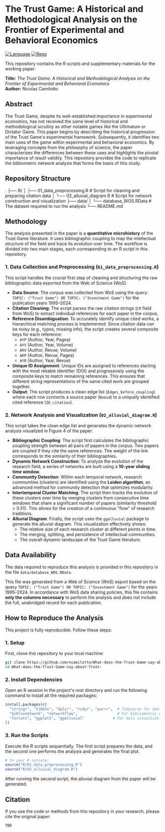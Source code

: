 # The Trust Game: A Historical and Methodological Analysis on the Frontier of Experimental and Behavioral Economics

[![Language](https://img.shields.io/badge/Language-R-blue.svg)](https://www.r-project.org/)
[![Repo](https://img.shields.io/badge/GitHub-Repo-green.svg)](https://github.com/ncamilotto/What-does-the-Trust-Game-say-about-Trust-)

This repository contains the R scripts and supplementary materials for the working paper:

**Title:** *The Trust Game: A Historical and Methodological Analysis on the Frontier of Experimental and Behavioral Economics*  
**Author:** Nicolas Camilotto  

## Abstract

The Trust Game, despite its well-established importance in experimental economics, has not received the same level of historical and methodological scrutiny as other notable games like the Ultimatum or Dictator Game. This paper begins by describing the historical progression of the Trust Game's experimental framework. Subsequently, it identifies two main uses of the game within experimental and behavioral economics. By leveraging concepts from the philosophy of science, the paper characterizes the differences between these uses and highlights the pivotal importance of result validity. This repository provides the code to replicate the bibliometric network analysis that forms the basis of this study.

## Repository Structure

.
├── R/
│ ├── 01_data_preprocessing.R # Script for cleaning and preparing citation data
│ └── 02_alluvial_diagram.R # Script for network construction and visualization
├── data/
│ └── database_WOS.RData # The dataset required to run the analysis
└── README.md

## Methodology

The analysis presented in the paper is a **quantitative microhistory** of the Trust Game literature. It uses bibliographic coupling to map the intellectual structure of the field and trace its evolution over time. The workflow is divided into two main stages, each corresponding to an R script in this repository.

### 1. Data Collection and Preprocessing (`01_data_preprocessing.R`)

This script handles the crucial first step of cleaning and structuring the raw bibliographic data exported from the Web of Science (WoS).

-   **Data Source**: The corpus was collected from WoS using the query: `TOPIC: ("Trust Game") OR TOPIC: ("Investment Game")` for the publication years 1995–2024.
-   **Citation Cleaning**: The script parses the raw citation strings (`CR` field from WoS) to extract individual references for each paper in the corpus.
-   **Reference Disambiguation**: To accurately identify unique cited works, a hierarchical matching process is implemented. Since citation data can be noisy (e.g., typos, missing info), the script creates several composite keys for each reference:
    -   `AYP` (Author, Year, Pages)
    -   `AYV` (Author, Year, Volume)
    -   `ARV` (Author, Revue, Volume)
    -   `ARP` (Author, Revue, Pages)
    -   `AYR` (Author, Year, Revue)
-   **Unique ID Assignment**: Unique IDs are assigned to references starting with the most reliable identifier (DOI) and progressively using the composite keys to match remaining references. This ensures that different string representations of the same cited work are grouped together.
-   **Output**: The script produces a clean edge list (`Edges_before_coupling`) where each row connects a source paper (`Noeud`) to a uniquely identified cited reference (`ID_citation`).

### 2. Network Analysis and Visualization (`02_alluvial_diagram.R`)

This script takes the clean edge list and generates the dynamic network analysis visualized in Figure 4 of the paper.

-   **Bibliographic Coupling**: The script first calculates the bibliographic coupling strength between all pairs of papers in the corpus. Two papers are coupled if they cite the same references. The weight of the link corresponds to the similarity of their bibliographies.
-   **Dynamic Network Construction**: To analyze the evolution of the research field, a series of networks are built using a **10-year sliding time window**.
-   **Community Detection**: Within each temporal network, research communities (clusters) are identified using the **Leiden algorithm**, an advanced method for community detection that optimizes modularity.
-   **Intertemporal Cluster Matching**: The script then tracks the evolution of these clusters over time by merging clusters from consecutive time windows that share a significant number of papers (similarity threshold > 0.51). This allows for the creation of a continuous "flow" of research traditions.
-   **Alluvial Diagram**: Finally, the script uses the `ggalluvial` package to generate the alluvial diagram. This visualization effectively shows:
    -   The relative size of each research cluster at different points in time.
    -   The merging, splitting, and persistence of intellectual communities.
    -   The overall dynamic landscape of the Trust Game literature.

## Data Availability

The data required to reproduce this analysis is provided in this repository in the file `data/database_WOS.RData`.

This file was generated from a Web of Science (WoS) export based on the query `TOPIC: ("Trust Game") OR TOPIC: ("Investment Game")` for the years 1995–2024. In accordance with WoS data sharing policies, this file contains **only the columns necessary** to perform the analysis and does not include the full, unabridged record for each publication.

## How to Reproduce the Analysis

This project is fully reproducible. Follow these steps:

### 1. Setup

First, clone this repository to your local machine:
```sh
git clone https://github.com/ncamilotto/What-does-the-Trust-Game-say-about-Trust-.git
cd What-does-the-Trust-Game-say-about-Trust-
```

### 2. Install Dependencies

Open an R session in the project's root directory and run the following command to install all the required packages:

```R
install.packages(c(
  "stringr", "tibble", "dplyr", "tidyr", "purrr",  # Tidyverse for data manipulation
  "biblionetwork", "networkflow",                  # For bibliometric network analysis
  "forcats", "ggplot2", "ggalluvial"             # For data visualization
))
```

### 3. Run the Scripts

Execute the R scripts sequentially. The first script prepares the data, and the second one performs the analysis and generates the final plot.

```R
# In your R console:
source("R/01_data_preprocessing.R")
source("R/02_alluvial_diagram.R")
```

After running the second script, the alluvial diagram from the paper will be generated.

## Citation

If you use the code or methods from this repository in your research, please cite the original paper:

```bibtext
TBD
```
